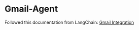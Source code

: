 # Gmail-Agent

Followed this documentation from LangChain: [Gmail Integration](https://python.langchain.com/docs/integrations/tools/gmail/)